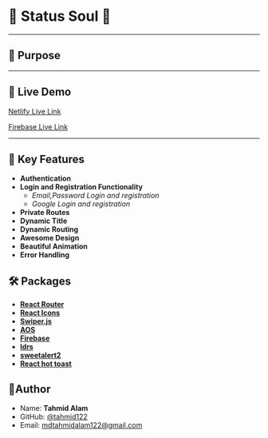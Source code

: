 # 🎉 Status Soul 🎉

---

## 🔑 Purpose

---

## 🚀 Live Demo

[Netlify Live Link](https://m9-assignment09-event-explorer.netlify.app/)

[Firebase Live Link](https://m9-assignment09-auth.web.app/)

---

## 📢 Key Features

- **Authentication**
- **Login and Registration Functionality**
  - _Email,Password Login and registration_
  - _Google Login and registration_
- **Private Routes**
- **Dynamic Title**
- **Dynamic Routing**
- **Awesome Design**
- **Beautiful Animation**
- **Error Handling**

## 🛠️ Packages

- **[React Router](https://reactrouter.com/)**
- **[React Icons](https://react-icons.github.io/react-icons/)**
- **[Swiper.js](https://swiperjs.com/)**
- **[AOS](https://michalsnik.github.io/aos/)**
- **[Firebase](https://firebase.google.com/)**
- **[ldrs](https://uiball.com/ldrs/)**
- **[sweetalert2](https://sweetalert2.github.io/)**
- **[React hot toast](https://react-hot-toast.com/)**

## 📝Author

- Name: **Tahmid Alam**
- GitHub: [@tahmid122](www.github.com/tahmid122)
- Email: <mdtahmidalam122@gmail.com>
